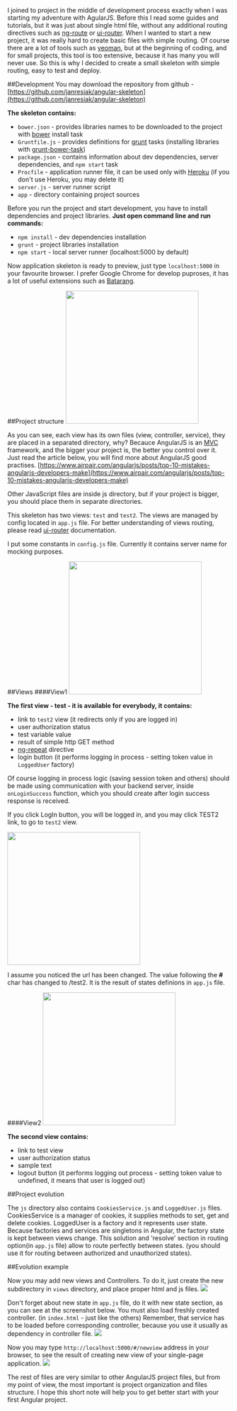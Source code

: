I joined to project in the middle of development process exactly when I was starting my adventure with AgularJS.
Before this I read some guides and tutorials, but it was just about single html file, without any additional routing directives such as [ng-route](https://docs.angularjs.org/api/ngRoute) or [ui-router](https://github.com/angular-ui/ui-router).
When I wanted to start a new project, it was really hard to create basic files with simple routing.
Of course there are a lot of tools such as [yeoman](http://yeoman.io/), but at the beginning of coding, and for small projects, this tool is too extensive, because it has many you will never use. So this is why I decided to create a small skeleton with simple routing, easy to test and deploy.

##Development
You may download the repository from github - [https://github.com/janresiak/angular-skeleton](https://github.com/janresiak/angular-skeleton)

**The skeleton contains:**

* `bower.json` - provides libraries names to be downloaded to
the project with [bower](http://bower.io/) install task
* `Gruntfile.js` - provides definitions for [grunt](http://gruntjs.com/) tasks (installing libraries with [grunt-bower-task](https://github.com/yatskevich/grunt-bower-task))
* `package.json` - contains information about dev dependencies, server dependencies, and `npm start` task
* `Procfile` - application runner file, it can be used only with [Heroku](https://www.heroku.com/) (if you don't use Heroku, you may delete it)
* `server.js` - server runner script
* `app` - directory containing project sources

Before you run the project and start development, you have to install dependencies and project libraries.
**Just open command line and run commands:**

* `npm install` - dev dependencies installation
* `grunt` - project libraries installation
* `npm start` - local server runner (localhost:5000 by default)

Now application skeleton is ready to preview, just type `localhost:5000` in your favourite browser. I prefer Google Chrome for develop puproses, it has a lot of useful extensions such as [Batarang](https://chrome.google.com/webstore/detail/angularjs-batarang/ighdmehidhipcmcojjgiloacoafjmpfk).

##Project structure
<img src="https://raw.githubusercontent.com/janresiak/angular-skeleton/blog/sceenshots/ProjectStructure.PNG" width="300px">

As you can see, each view has its own files (view, controller, service), they are placed in a separated directory, why? Becauce AngularJS is an [MVC](http://www.tutorialspoint.com/angularjs/angularjs_mvc_architecture.htm) framework, and the bigger your project is, the better you control over it.
Just read the article below, you will find more about AngularJS good practises.
[https://www.airpair.com/angularjs/posts/top-10-mistakes-angularjs-developers-make](https://www.airpair.com/angularjs/posts/top-10-mistakes-angularjs-developers-make)

Other JavaScript files are inside js directory, but if your project is bigger, you should place them in separate directories.

This skeleton has two views: `test` and `test2`.
The views are managed by config located in `app.js` file. For better understanding of views routing, please read [ui-router](https://github.com/angular-ui/ui-router) documentation.

I put some constants in `config.js` file. Currently it contains server name for mocking purposes.

##Views
####View1
<img src="https://raw.githubusercontent.com/janresiak/angular-skeleton/blog/sceenshots/ViewTestUnauthorized.PNG" width="300px">

**The first view - test - it is available for everybody, it contains:**

* link to `test2` view (it redirects only if you are logged in)
* user authorization status
* test variable value
* result of simple http GET method
* [ng-repeat](https://docs.angularjs.org/api/ng/directive/ngRepeat) directive
* login button (it performs logging in process - setting token value in `LoggedUser` factory)

Of course logging in process logic (saving session token and others) should be made using communication with your backend server, inside `onLoginSuccess` function, which you should create after login success response is received.

If you click LogIn button, you will be logged in, and you may click TEST2 link, to go to `test2` view.

<img src="https://raw.githubusercontent.com/janresiak/angular-skeleton/blog/sceenshots/ViewTestAuthorized.PNG" width="300px">

I assume you noticed the url has been changed. The value following the **#** char has changed to /test2. It is the result of states definions in `app.js` file.

####View2
<img src="https://raw.githubusercontent.com/janresiak/angular-skeleton/blog/sceenshots/ViewTest2.PNG" width="300px">

**The second view contains:**

* link to test view
* user authorization status
* sample text
* logout button (it performs logging out process - setting token value to undefined, it means that user is logged out)

##Project evolution

The `js` directory also contains `CookiesService.js` and `LoggedUser.js` files.
CookiesService is a manager of cookies, it supplies methods to set, get and delete cookies.
LoggedUser is a factory and it represents user state. Because factories and services are singletons in Angular, the factory state is kept between views change.
This solution and 'resolve' section in routing option(in `app.js` file) allow to route perfectly between states. (you should use it for routing between authorized and unauthorized states).

##Evolution example

Now you may add new views and Controllers. To do it, just create the new subdirectory in `views` directory, and place proper html and js files.
<img src="https://raw.githubusercontent.com/janresiak/angular-skeleton/blog/sceenshots/Newview1.PNG">


Don't forget about new state in `app.js` file, do it with new state section, as you can see at the screenshot below.
You must also load freshly created controller. (in `index.html` - just like the others)
Remember, that service has to be loaded before corresponding controller, because you use it usually as dependency in controller file.
<img src="https://raw.githubusercontent.com/janresiak/angular-skeleton/blog/sceenshots/Newview2.PNG">

Now you may type `http://localhost:5000/#/newview` address in your browser, to see the result of creating new view of your single-page application.
<img src="https://raw.githubusercontent.com/janresiak/angular-skeleton/blog/sceenshots/Newview3.PNG">

The rest of files are very similar to other AngularJS project files, but from my point of view, the most important is project organization and files structure.
I hope this short note will help you to get better start with your first Angular project.